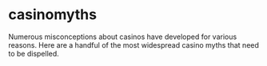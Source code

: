 # casinomyths
Numerous misconceptions about casinos have developed for various reasons. Here are a handful of the most widespread casino myths that need to be dispelled.
